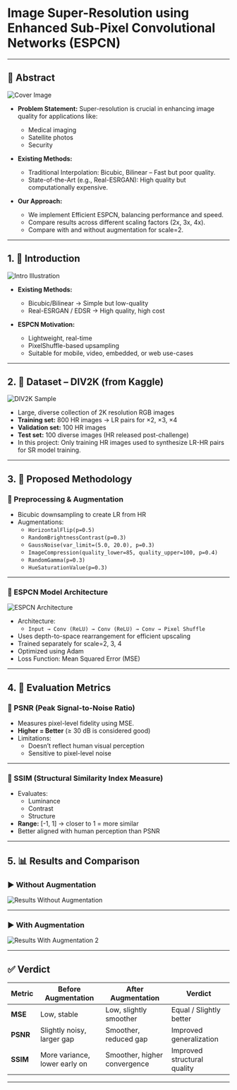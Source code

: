 # Image Super-Resolution using Enhanced Sub-Pixel Convolutional Networks (ESPCN)

---

## 📜 Abstract

![Cover Image](slide_1_img_2.jpeg)

- **Problem Statement:** Super-resolution is crucial in enhancing image quality for applications like:
  - Medical imaging
  - Satellite photos
  - Security

- **Existing Methods:**
  - Traditional Interpolation: Bicubic, Bilinear – Fast but poor quality.
  - State-of-the-Art (e.g., Real-ESRGAN): High quality but computationally expensive.

- **Our Approach:**
  - We implement Efficient ESPCN, balancing performance and speed.
  - Compare results across different scaling factors (2x, 3x, 4x).
  - Compare with and without augmentation for scale=2.

---

## 1. 📌 Introduction

![Intro Illustration](slide_2_img_1.jpeg)

- **Existing Methods:**
  - Bicubic/Bilinear → Simple but low-quality
  - Real-ESRGAN / EDSR → High quality, high cost

- **ESPCN Motivation:**
  - Lightweight, real-time
  - PixelShuffle-based upsampling
  - Suitable for mobile, video, embedded, or web use-cases

---

## 2. 📂 Dataset – DIV2K (from Kaggle)

![DIV2K Sample](slide_3_img_1.jpeg)

- Large, diverse collection of 2K resolution RGB images
- **Training set:** 800 HR images → LR pairs for ×2, ×3, ×4
- **Validation set:** 100 HR images
- **Test set:** 100 diverse images (HR released post-challenge)
- In this project: Only training HR images used to synthesize LR-HR pairs for SR model training.

---

## 3. 🔧 Proposed Methodology

### 🧪 Preprocessing & Augmentation

- Bicubic downsampling to create LR from HR
- Augmentations:
  - `HorizontalFlip(p=0.5)`
  - `RandomBrightnessContrast(p=0.3)`
  - `GaussNoise(var_limit=(5.0, 20.0), p=0.3)`
  - `ImageCompression(quality_lower=85, quality_upper=100, p=0.4)`
  - `RandomGamma(p=0.3)`
  - `HueSaturationValue(p=0.3)`

---

### 🧠 ESPCN Model Architecture

![ESPCN Architecture](slide_6_img_1.jpeg)

- Architecture:
  - `Input → Conv (ReLU) → Conv (ReLU) → Conv → Pixel Shuffle`
- Uses depth-to-space rearrangement for efficient upscaling
- Trained separately for scale=2, 3, 4
- Optimized using Adam
- Loss Function: Mean Squared Error (MSE)

---

## 4. 📏 Evaluation Metrics

### 🔹 PSNR (Peak Signal-to-Noise Ratio)

- Measures pixel-level fidelity using MSE.
- **Higher = Better** (≥ 30 dB is considered good)
- Limitations:
  - Doesn’t reflect human visual perception
  - Sensitive to pixel-level noise

---

### 🔸 SSIM (Structural Similarity Index Measure)

- Evaluates:
  - Luminance
  - Contrast
  - Structure
- **Range:** [-1, 1] → closer to 1 = more similar
- Better aligned with human perception than PSNR

---

## 5. 📊 Results and Comparison

### ▶️ Without Augmentation

![Results Without Augmentation](slide_9_img_1.png)

---

### ▶️ With Augmentation
  
![Results With Augmentation 2](slide_10_img_2.png)

---

## ✅ Verdict

| Metric | Before Augmentation | After Augmentation | Verdict |
|--------|---------------------|--------------------|---------|
| **MSE** | Low, stable | Low, slightly smoother | Equal / Slightly better |
| **PSNR** | Slightly noisy, larger gap | Smoother, reduced gap | Improved generalization |
| **SSIM** | More variance, lower early on | Smoother, higher convergence | Improved structural quality |

---
